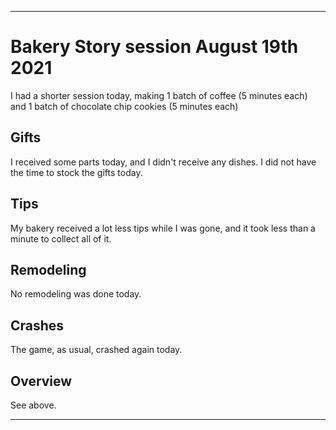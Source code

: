 
***

# Bakery Story session August 19th 2021

<!-- I had a normal session today that lasted less than 10 minutes. I was low on time again today, so I played differently yet again today, making chocolate chip cookies (5 minutes) instead of blueberry muffins (15 minutes) to save time and play more efficiently. I also made the usual batch of coffee. !-->

I had a shorter session today, making 1 batch of coffee (5 minutes each) and 1 batch of chocolate chip cookies (5 minutes each)

## Gifts

I received some parts today, and I didn't receive any dishes. I did not have the time to stock the gifts today.

## Tips

My bakery received a lot less tips while I was gone, and it took less than a minute to collect all of it. <!-- I collected while I was cooking and brewing to save time. !-->

## Remodeling

No remodeling was done today.

## Crashes

<!-- The game stayed stable and didn't crash today. !-->

The game, as usual, crashed again today.

## Overview

See above.

***

